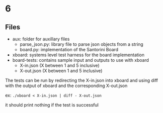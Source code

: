# 6
## Files
- aux: folder for auxillary files
  - parse_json.py: library file to parse json objects from a string
  - board.py: implementation of the Santorini Board
- xboard: systems level test harness for the board implementation
- board-tests: contains sample input and outputs to use with xboard
  - X-in.json (X between 1 and 5 inclusive)
  - X-out.json (X between 1 and 5 inclusive)

The tests can be run by redirecting the X-in.json into xboard and using diff
with the output of xboard and the corresponding X-out.json

ex:
`./xboard < X-in.json | diff - X-out.json`

it should print nothing if the test is successful
